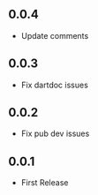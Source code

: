 ## 0.0.4

- Update comments

## 0.0.3

- Fix dartdoc issues

## 0.0.2

- Fix pub dev issues

## 0.0.1

- First Release

